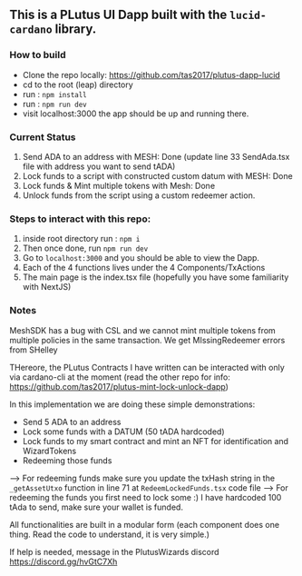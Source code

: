 ## This is a PLutus UI Dapp built with the `lucid-cardano` library.


### How to build

- Clone the repo locally: https://github.com/tas2017/plutus-dapp-lucid
- cd to the root (leap) directory
- run : `npm install`
- run : `npm run dev`
- visit localhost:3000 the app should be up and running there.

### Current Status
1. Send ADA to an address with MESH: Done (update line 33 SendAda.tsx file with address you want to send tADA)
2. Lock funds to a script with constructed custom datum with MESH: Done
3. Lock funds & Mint multiple tokens with Mesh: Done
4. Unlock funds from the script using a custom redeemer action.

### Steps to interact with this repo:
1. inside root directory run : `npm i`
2. Then once done, run `npm run dev`
3. Go to `localhost:3000` and you should be able to view the Dapp.
4. Each of the 4 functions lives under the 4 Components/TxActions
5. The main page is the index.tsx file (hopefully you have some familiarity with NextJS)


### Notes

MeshSDK has a bug with CSL and we cannot mint multiple tokens from multiple policies in the same transaction.
We get MIssingRedeemer errors from SHelley

THereore, the PLutus Contracts I have written can be interacted with only via cardano-cli at the moment (read the other repo for info: https://github.com/tas2017/plutus-mint-lock-unlock-dapp)

In this implementation we are doing these simple demonstrations:

- Send 5 ADA to an address
- Lock some funds with a DATUM (50 tADA hardcoded)
- Lock funds to my smart contract and mint an NFT for identification and WizardTokens
- Redeeming those funds


--> For redeeming funds make sure you update the txHash string in the `_getAssetUtxo` function in line 71 at `RedeemLockedFunds.tsx` code file
--> For redeeming the funds you first need to lock some :) I have hardcoded 100 tAda to send, make sure your wallet is funded.

All functionalities are built in a modular form (each component does one thing. Read the code to understand, it is very simple.)

If help is needed, message in the PlutusWizards discord https://discord.gg/hvGtC7Xh